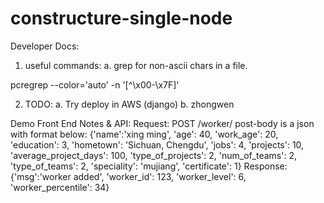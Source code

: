 # constructure-single-node

Developer Docs:

1. useful commands:
	a. grep for non-ascii chars in a file.

pcregrep --color='auto' -n '[^\x00-\x7F]' <file path>

2. TODO:
	a. Try deploy in AWS (django)
	b. zhongwen

Demo Front End Notes & API:
    Request:
    POST /worker/
    post-body is a json with format below:
    {'name':'xing ming',
     'age': 40,
     'work_age': 20,
     'education': 3,
     'hometown': 'Sichuan, Chengdu',
     'jobs': 4,
     'projects': 10,
     'average_project_days': 100,
     'type_of_projects': 2,
     'num_of_teams': 2,
     'type_of_teams': 2,
     'speciality': 'mujiang',
     'certificate': 1}
    Response:
    {'msg':'worker added',
     'worker_id': 123,
     'worker_level': 6,
     'worker_percentile': 34}
